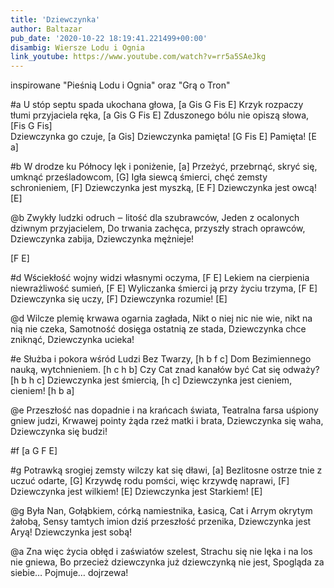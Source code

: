 ```yaml
---
title: 'Dziewczynka'
author: Baltazar
pub_date: '2020-10-22 18:19:41.221499+00:00'
disambig: Wiersze Lodu i Ognia
link_youtube: https://www.youtube.com/watch?v=rr5a5SAeJkg
---
```


inspirowane "Pieśnią Lodu i Ognia" oraz "Grą o Tron"

#a
U stóp septu spada ukochana głowa, [a Gis G Fis E]
Krzyk rozpaczy tłumi przyjaciela ręka, [a Gis G Fis E]
Zduszonego bólu nie opiszą słowa, [Fis G Fis]  
Dziewczynka go czuje, [a Gis]
Dziewczynka pamięta! [G Fis E]
Pamięta! [E a]
 
#b
W drodze ku Północy lęk i poniżenie, [a]
Przeżyć, przebrnąć, skryć się, umknąć prześladowcom, [G]
Igła siewcą śmierci, chęć zemsty schronieniem, [F]
Dziewczynka jest myszką, [E F]
Dziewczynka jest owcą! [E]
 
@b
Zwykły ludzki odruch ‒ litość dla szubrawców, 
Jeden z ocalonych dziwnym przyjacielem, 
Do trwania zachęca, przyszły strach oprawców, 
Dziewczynka zabija, 
Dziewczynka mężnieje! 
 
[F  E]   
 
#d
Wściekłość wojny widzi własnymi oczyma, [F E]
Lekiem na cierpienia niewrażliwość sumień, [F E]
Wyliczanka śmierci ją przy życiu trzyma, [F E] 
Dziewczynka się uczy, [F]
Dziewczynka rozumie! [E]
 
 @d
Wilcze plemię krwawa ogarnia zagłada, 
Nikt o niej nic nie wie, nikt na nią nie czeka, 
Samotność dosięga ostatnią ze stada, 
Dziewczynka chce zniknąć, 
Dziewczynka ucieka! 
 
#e
Służba i pokora wśród Ludzi Bez Twarzy, [h b f c]
Dom Bezimiennego nauką, wytchnieniem. [h c h b]
Czy Cat znad kanałów być Cat się odważy? [h b h c]
Dziewczynka jest śmiercią, [h c]
Dziewczynka jest cieniem, cieniem! [h b a]
 
@e
Przeszłość nas dopadnie i na krańcach świata, 
Teatralna farsa uśpiony gniew judzi, 
Krwawej pointy żąda rzeź matki i brata, 
Dziewczynka się waha, 
Dziewczynka się budzi! 
 
#f
[a  G  F  E] 
 
#g
Potrawką srogiej zemsty wilczy kat się dławi, [a]
Bezlitosne ostrze tnie z uczuć odarte, [G] 
Krzywdę rodu pomści, więc krzywdę naprawi, [F] 
Dziewczynka jest wilkiem! [E] 
Dziewczynka jest Starkiem! [E] 
 
@g
Była Nan, Gołąbkiem, córką namiestnika, 
Łasicą, Cat i Arrym okrytym żałobą, 
Sensy tamtych imion dziś przeszłość przenika, 
Dziewczynka jest Aryą! 
Dziewczynka jest sobą! 
 
@a
Zna więc życia obłęd i zaświatów szelest,
Strachu się nie lęka i na los nie gniewa, 
Bo przecież dziewczynka już dziewczynką nie jest, 
Spogląda za siebie… 
Pojmuje… dojrzewa!